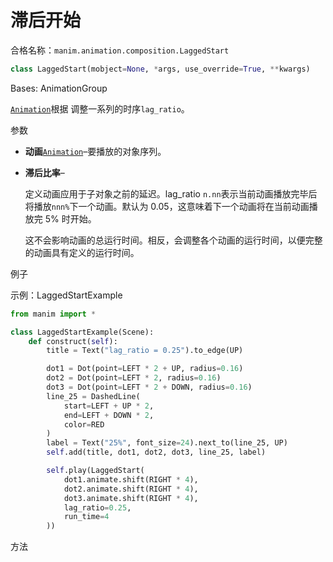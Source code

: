 # 滞后开始

合格名称：`manim.animation.composition.LaggedStart`

```py
class LaggedStart(mobject=None, *args, use_override=True, **kwargs)
```
Bases: AnimationGroup

[`Animation`](manim.animation.animation.Animation.html#manim.animation.animation.Animation "manim.animation.animation.Animation")根据 调整一系列的时序`lag_ratio`。

参数

- **动画**[`Animation`](manim.animation.animation.Animation.html#manim.animation.animation.Animation "manim.animation.animation.Animation")–要播放的对象序列。
- **滞后比率**–

  定义动画应用于子对象之前的延迟。lag_ratio `n.nn`表示当前动画播放完毕后将播放`nnn%`下一个动画。默认为 0.05，这意味着下一个动画将在当前动画播放完 5% 时开始。

  这不会影响动画的总运行时间。相反，会调整各个动画的运行时间，以便完整的动画具有定义的运行时间。

例子

示例：LaggedStartExample 

```py
from manim import *

class LaggedStartExample(Scene):
    def construct(self):
        title = Text("lag_ratio = 0.25").to_edge(UP)

        dot1 = Dot(point=LEFT * 2 + UP, radius=0.16)
        dot2 = Dot(point=LEFT * 2, radius=0.16)
        dot3 = Dot(point=LEFT * 2 + DOWN, radius=0.16)
        line_25 = DashedLine(
            start=LEFT + UP * 2,
            end=LEFT + DOWN * 2,
            color=RED
        )
        label = Text("25%", font_size=24).next_to(line_25, UP)
        self.add(title, dot1, dot2, dot3, line_25, label)

        self.play(LaggedStart(
            dot1.animate.shift(RIGHT * 4),
            dot2.animate.shift(RIGHT * 4),
            dot3.animate.shift(RIGHT * 4),
            lag_ratio=0.25,
            run_time=4
        ))
```

方法
